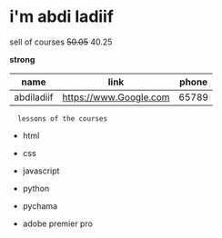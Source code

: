 # i'm abdi ladiif

sell of courses ~~50.05~~ 40.25

**strong**

|name|link|phone|
|----|----|-----|
|abdiladiif|https://www.Google.com |65789|

      lessons of the courses

* html

* css

* javascript

* python

* pychama

* adobe premier pro
